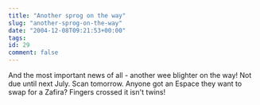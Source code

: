 ```yaml
---
title: "Another sprog on the way"
slug: "another-sprog-on-the-way"
date: "2004-12-08T09:21:53+00:00"
tags:
id: 29
comment: false
---
```


And the most important news of all - another wee blighter on the way! Not due until next July. Scan tomorrow. Anyone got an Espace they want to swap for a Zafira? Fingers crossed it isn't twins!

